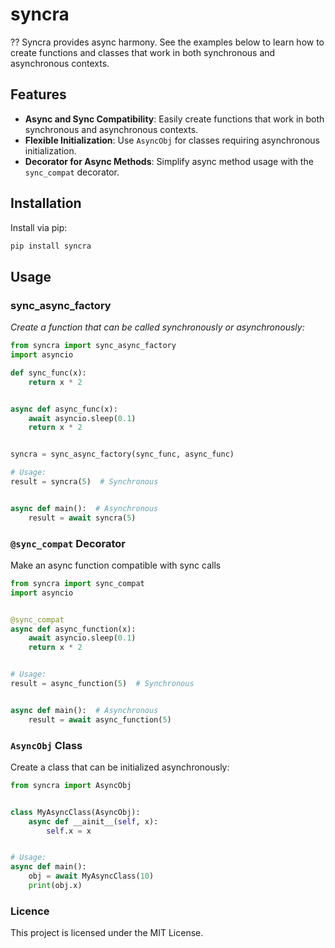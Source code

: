 # syncra

?? Syncra provides async harmony. See the examples below to learn how to create functions and classes that work in both synchronous and asynchronous contexts.

## Features

- **Async and Sync Compatibility**: Easily create functions that work in both synchronous and asynchronous contexts.
- **Flexible Initialization**: Use `AsyncObj` for classes requiring asynchronous initialization.
- **Decorator for Async Methods**: Simplify async method usage with the `sync_compat` decorator.

## Installation

Install via pip:

```bash
pip install syncra
```

## Usage

### sync_async_factory

_Create a function that can be called synchronously or asynchronously:_

```python
from syncra import sync_async_factory
import asyncio

def sync_func(x):
    return x * 2


async def async_func(x):
    await asyncio.sleep(0.1)
    return x * 2


syncra = sync_async_factory(sync_func, async_func)

# Usage:
result = syncra(5)  # Synchronous


async def main():  # Asynchronous
    result = await syncra(5)
```

### `@sync_compat` Decorator

Make an async function compatible with sync calls

```python
from syncra import sync_compat
import asyncio


@sync_compat
async def async_function(x):
    await asyncio.sleep(0.1)
    return x * 2


# Usage:
result = async_function(5)  # Synchronous


async def main():  # Asynchronous
    result = await async_function(5)

```


### `AsyncObj` Class

Create a class that can be initialized asynchronously:

```python
from syncra import AsyncObj


class MyAsyncClass(AsyncObj):
    async def __ainit__(self, x):
        self.x = x


# Usage:
async def main():
    obj = await MyAsyncClass(10)
    print(obj.x)
```

### Licence
This project is licensed under the MIT License.



